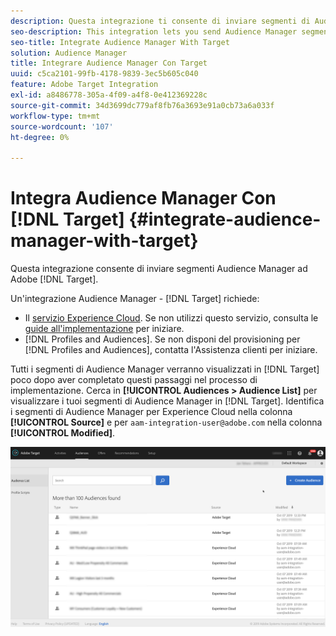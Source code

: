 ```yaml
---
description: Questa integrazione ti consente di inviare segmenti di Audience Manager a Target.
seo-description: This integration lets you send Audience Manager segments to Target.
seo-title: Integrate Audience Manager With Target
solution: Audience Manager
title: Integrare Audience Manager Con Target
uuid: c5ca2101-99fb-4178-9839-3ec5b605c040
feature: Adobe Target Integration
exl-id: a8486778-305a-4f09-a4f8-0e412369228c
source-git-commit: 34d3699dc779af8fb76a3693e91a0cb73a6a033f
workflow-type: tm+mt
source-wordcount: '107'
ht-degree: 0%

---
```


# Integra Audience Manager Con [!DNL Target] {#integrate-audience-manager-with-target}

Questa integrazione consente di inviare segmenti Audience Manager ad Adobe [!DNL Target].

Un&#39;integrazione Audience Manager - [!DNL Target] richiede:

* Il [servizio Experience Cloud](https://experienceleague.adobe.com/docs/id-service/using/home.html?lang=it). Se non utilizzi questo servizio, consulta le [guide all&#39;implementazione](https://experienceleague.adobe.com/docs/id-service/using/implementation/implementation-guides.html?lang=it) per iniziare.
* [!DNL Profiles and Audiences]. Se non disponi del provisioning per [!DNL Profiles and Audiences], contatta l&#39;Assistenza clienti per iniziare.

Tutti i segmenti di Audience Manager verranno visualizzati in [!DNL Target] poco dopo aver completato questi passaggi nel processo di implementazione. Cerca in **[!UICONTROL Audiences > Audience List]** per visualizzare i tuoi segmenti di Audience Manager in [!DNL Target]. Identifica i segmenti di Audience Manager per Experience Cloud nella colonna **[!UICONTROL Source]** e per `aam-integration-user@adobe.com` nella colonna **[!UICONTROL Modified]**.

![](../assets/target.png)
